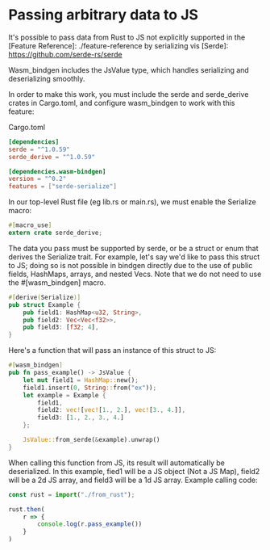 # Passing arbitrary data to JS

It's possible to pass data from Rust to JS not explicitly supported
in the [Feature Reference]: ./feature-reference by serializing vis [Serde]: https://github.com/serde-rs/serde

Wasm_bindgen includes the JsValue type, which handles serializing and
deserializing smoothly.

In order to make this work, you must include the serde and serde_derive
crates in Cargo.toml, and configure wasm_bindgen to work with this feature:

Cargo.toml
```toml
[dependencies]
serde = "^1.0.59"
serde_derive = "^1.0.59"

[dependencies.wasm-bindgen]
version = "^0.2"
features = ["serde-serialize"]
```

In our top-level Rust file (eg lib.rs or main.rs), we must enable the Serialize
macro: 
```rust
#[macro_use]
extern crate serde_derive;
```

The data you pass must be supported by serde, or be a struct or enum that
derives the Serialize trait. For example, let's say we'd like to pass this
struct to JS; doing so is not possible in bindgen directly due to the use
of public fields, HashMaps, arrays, and nested Vecs. Note that we do not
need to use the #[wasm_bindgen] macro.

```rust
#[derive(Serialize)]
pub struct Example {
    pub field1: HashMap<u32, String>,
    pub field2: Vec<Vec<f32>>,
    pub field3: [f32; 4],
}
```

Here's a function that will pass an instance of this struct to JS:
```rust
#[wasm_bindgen]
pub fn pass_example() -> JsValue {
    let mut field1 = HashMap::new();
    field1.insert(0, String::from("ex"));
    let example = Example {
        field1,
        field2: vec![vec![1., 2.], vec![3., 4.]],
        field3: [1., 2., 3., 4.]
    };

    JsValue::from_serde(&example).unwrap()
}
```

When calling this function from JS, its result will automatically be deserialized.
In this example, fied1 will be a JS object (Not a JS Map), field2 will be a 
2d JS array, and field3 will be a 1d JS array. Example calling code:

```typescript
const rust = import("./from_rust");

rust.then(
    r => {
        console.log(r.pass_example())
    }
)
```